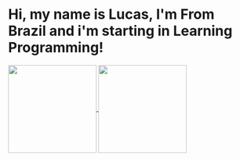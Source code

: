 <h1>Hi, my name is Lucas, I'm From Brazil and i'm starting in Learning Programming! </h1><div>
  <a href="https://github.com/walkii-dev">
  <img height="180em"   align="center" src="https://github-readme-stats.vercel.app/api?username=walkii-dev&show_icons=true&theme=react&include_all_commits=true&count_private=true"/>
  <img height="180em"  align="center" src="https://github-readme-stats.vercel.app/api/top-langs/?username=walkii-dev&layout=compact&langs_count=7&theme=react" />

